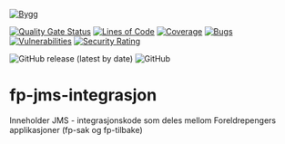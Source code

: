 [![Bygg](https://github.com/navikt/fp-jms-integrasjon/actions/workflows/build.yml/badge.svg)](https://github.com/navikt/fp-jms-integrasjon/actions/workflows/build.yml)

[![Quality Gate Status](https://sonarcloud.io/api/project_badges/measure?project=navikt_fp-jms-integrasjon&metric=alert_status)](https://sonarcloud.io/summary/new_code?id=navikt_fp-jms-integrasjon)
[![Lines of Code](https://sonarcloud.io/api/project_badges/measure?project=navikt_fp-jms-integrasjon&metric=ncloc)](https://sonarcloud.io/summary/new_code?id=navikt_fp-jms-integrasjon)
[![Coverage](https://sonarcloud.io/api/project_badges/measure?project=navikt_fp-jms-integrasjon&metric=coverage)](https://sonarcloud.io/summary/new_code?id=navikt_fp-jms-integrasjon)
[![Bugs](https://sonarcloud.io/api/project_badges/measure?project=navikt_fp-jms-integrasjon&metric=bugs)](https://sonarcloud.io/summary/new_code?id=navikt_fp-jms-integrasjon)
[![Vulnerabilities](https://sonarcloud.io/api/project_badges/measure?project=navikt_fp-jms-integrasjon&metric=vulnerabilities)](https://sonarcloud.io/summary/new_code?id=navikt_fp-jms-integrasjon)
[![Security Rating](https://sonarcloud.io/api/project_badges/measure?project=navikt_fp-jms-integrasjon&metric=security_rating)](https://sonarcloud.io/summary/new_code?id=navikt_fp-jms-integrasjon)

![GitHub release (latest by date)](https://img.shields.io/github/v/release/navikt/fp-jms-integrasjon)
![GitHub](https://img.shields.io/github/license/navikt/fp-jms-integrasjon)

# fp-jms-integrasjon

Inneholder JMS - integrasjonskode som deles mellom Foreldrepengers applikasjoner (fp-sak og fp-tilbake)

